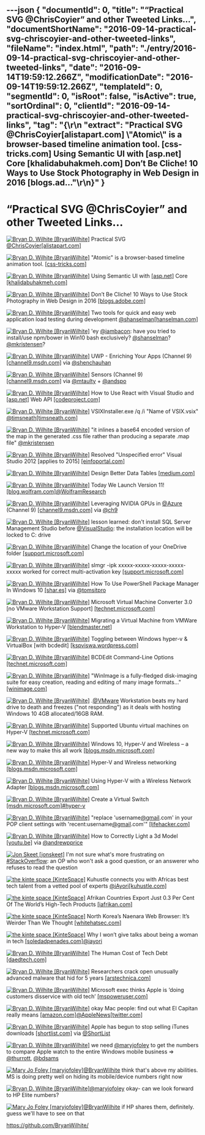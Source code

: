 ---json
{
  "documentId": 0,
  "title": "“Practical SVG @ChrisCoyier” and other Tweeted Links…",
  "documentShortName": "2016-09-14-practical-svg-chriscoyier-and-other-tweeted-links",
  "fileName": "index.html",
  "path": "./entry/2016-09-14-practical-svg-chriscoyier-and-other-tweeted-links",
  "date": "2016-09-14T19:59:12.266Z",
  "modificationDate": "2016-09-14T19:59:12.266Z",
  "templateId": 0,
  "segmentId": 0,
  "isRoot": false,
  "isActive": true,
  "sortOrdinal": 0,
  "clientId": "2016-09-14-practical-svg-chriscoyier-and-other-tweeted-links",
  "tag": "{\r\n  \"extract\": \"Practical SVG @ChrisCoyier[alistapart.com] \\\"Atomic\\\" is a browser-based timeline animation tool. [css-tricks.com] Using Semantic UI with [asp.net] Core [khalidabuhakmeh.com] Don’t Be Cliche! 10 Ways to Use Stock Photography in Web Design in 2016 [blogs.ad...\"\r\n}"
}
---

# “Practical SVG @ChrisCoyier” and other Tweeted Links…

[<img alt="Bryan D. Wilhite [BryanWilhite]" src="https://songhay.blob.core.windows.net/shared-social-twitter/BryanWilhite.jpeg">](http://songhayblog.azurewebsites.net/ "Bryan D. Wilhite [BryanWilhite]") Practical SVG [@ChrisCoyier](http://twitter.com/ChrisCoyier)[[alistapart.com]](http://alistapart.com/article/practical-svg)

[<img alt="Bryan D. Wilhite [BryanWilhite]" src="https://songhay.blob.core.windows.net/shared-social-twitter/BryanWilhite.jpeg">](http://songhayblog.azurewebsites.net/ "Bryan D. Wilhite [BryanWilhite]") "Atomic" is a browser-based timeline animation tool. [[css-tricks.com]](https://css-tricks.com/the-atomics/)

[<img alt="Bryan D. Wilhite [BryanWilhite]" src="https://songhay.blob.core.windows.net/shared-social-twitter/BryanWilhite.jpeg">](http://songhayblog.azurewebsites.net/ "Bryan D. Wilhite [BryanWilhite]") Using Semantic UI with [[asp.net]](http://ASP.NET) Core [[khalidabuhakmeh.com]](http://www.khalidabuhakmeh.com/using-semantic-ui-with-asp-net-core)

[<img alt="Bryan D. Wilhite [BryanWilhite]" src="https://songhay.blob.core.windows.net/shared-social-twitter/BryanWilhite.jpeg">](http://songhayblog.azurewebsites.net/ "Bryan D. Wilhite [BryanWilhite]") Don’t Be Cliche! 10 Ways to Use Stock Photography in Web Design in 2016 [[blogs.adobe.com]](https://blogs.adobe.com/creativecloud/dont-be-cliche-10-ways-to-use-stock-photography-in-web-design/)

[<img alt="Bryan D. Wilhite [BryanWilhite]" src="https://songhay.blob.core.windows.net/shared-social-twitter/BryanWilhite.jpeg">](http://songhayblog.azurewebsites.net/ "Bryan D. Wilhite [BryanWilhite]") Two tools for quick and easy web application load testing during development [@shanselman](http://twitter.com/shanselman)[[hanselman.com]](http://www.hanselman.com/blog/TwoToolsForQuickAndEasyWebApplicationLoadTestingDuringDevelopment.aspx)

[<img alt="Bryan D. Wilhite [BryanWilhite]" src="https://songhay.blob.core.windows.net/shared-social-twitter/BryanWilhite.jpeg">](http://songhayblog.azurewebsites.net/ "Bryan D. Wilhite [BryanWilhite]") 'ey [@iambacon](http://twitter.com/iambacon): have you tried to install/use npm/bower in Win10 bash exclusively? [@shanselman](http://twitter.com/shanselman)? [@mkristensen](http://twitter.com/mkristensen)?

[<img alt="Bryan D. Wilhite [BryanWilhite]" src="https://songhay.blob.core.windows.net/shared-social-twitter/BryanWilhite.jpeg">](http://songhayblog.azurewebsites.net/ "Bryan D. Wilhite [BryanWilhite]") UWP - Enriching Your Apps (Channel 9) [[channel9.msdn.com]](https://channel9.msdn.com/Events/Build/Build-Tour-2016-Toronto/UWP-Enriching-Your-App) via [@shenchauhan](http://twitter.com/shenchauhan)

[<img alt="Bryan D. Wilhite [BryanWilhite]" src="https://songhay.blob.core.windows.net/shared-social-twitter/BryanWilhite.jpeg">](http://songhayblog.azurewebsites.net/ "Bryan D. Wilhite [BryanWilhite]") Sensors (Channel 9) [[channel9.msdn.com]](https://channel9.msdn.com/Shows/Context/Sensors) via [@mtaulty](http://twitter.com/mtaulty) + [@andspo](http://twitter.com/andspo)

[<img alt="Bryan D. Wilhite [BryanWilhite]" src="https://songhay.blob.core.windows.net/shared-social-twitter/BryanWilhite.jpeg">](http://songhayblog.azurewebsites.net/ "Bryan D. Wilhite [BryanWilhite]") How to Use React with Visual Studio and [[asp.net]](http://ASP.NET) Web API [[codeproject.com]](http://www.codeproject.com/Articles/1117287/How-to-Use-React-with-Visual-Studio-and-ASP-NET-We)

[<img alt="Bryan D. Wilhite [BryanWilhite]" src="https://songhay.blob.core.windows.net/shared-social-twitter/BryanWilhite.jpeg">](http://songhayblog.azurewebsites.net/ "Bryan D. Wilhite [BryanWilhite]") VSIXInstaller.exe /q /i "Name of VSIX.vsix" [@timsneath](http://twitter.com/timsneath)[[timsneath.com]](http://timsneath.com/visual-studio-2015-installation-options/)

[<img alt="Bryan D. Wilhite [BryanWilhite]" src="https://songhay.blob.core.windows.net/shared-social-twitter/BryanWilhite.jpeg">](http://songhayblog.azurewebsites.net/ "Bryan D. Wilhite [BryanWilhite]") "it inlines a base64 encoded version of the map in the generated .css file rather than producing a separate .map file" [@mkristensen](http://twitter.com/mkristensen)

[<img alt="Bryan D. Wilhite [BryanWilhite]" src="https://songhay.blob.core.windows.net/shared-social-twitter/BryanWilhite.jpeg">](http://songhayblog.azurewebsites.net/ "Bryan D. Wilhite [BryanWilhite]") Resolved "Unspecified error" Visual Studio 2012 [applies to 2015] [[einfoportal.com]](http://www.einfoportal.com/2013/05/resolved-vs2012-unspecified-error.html?spref=tw)

[<img alt="Bryan D. Wilhite [BryanWilhite]" src="https://songhay.blob.core.windows.net/shared-social-twitter/BryanWilhite.jpeg">](http://songhayblog.azurewebsites.net/ "Bryan D. Wilhite [BryanWilhite]") Design Better Data Tables [[medium.com]](https://medium.com/mission-log/design-better-data-tables-430a30a00d8c)

[<img alt="Bryan D. Wilhite [BryanWilhite]" src="https://songhay.blob.core.windows.net/shared-social-twitter/BryanWilhite.jpeg">](http://songhayblog.azurewebsites.net/ "Bryan D. Wilhite [BryanWilhite]") Today We Launch Version 11! [[blog.wolfram.com]](http://blog.wolfram.com/2016/08/08/today-we-launch-version-11/)[@WolframResearch](http://twitter.com/WolframResearch)

[<img alt="Bryan D. Wilhite [BryanWilhite]" src="https://songhay.blob.core.windows.net/shared-social-twitter/BryanWilhite.jpeg">](http://songhayblog.azurewebsites.net/ "Bryan D. Wilhite [BryanWilhite]") Leveraging NVIDIA GPUs in [@Azure](http://twitter.com/Azure) (Channel 9) [[channel9.msdn.com]](https://channel9.msdn.com/Shows/Azure-Friday/Leveraging-NVIDIA-GPUs-in-Azure) via [@ch9](http://twitter.com/ch9)

[<img alt="Bryan D. Wilhite [BryanWilhite]" src="https://songhay.blob.core.windows.net/shared-social-twitter/BryanWilhite.jpeg">](http://songhayblog.azurewebsites.net/ "Bryan D. Wilhite [BryanWilhite]") lesson learned: don't install SQL Server Management Studio before [@VisualStudio](http://twitter.com/VisualStudio): the installation location will be locked to C: drive

[<img alt="Bryan D. Wilhite [BryanWilhite]" src="https://songhay.blob.core.windows.net/shared-social-twitter/BryanWilhite.jpeg">](http://songhayblog.azurewebsites.net/ "Bryan D. Wilhite [BryanWilhite]") Change the location of your OneDrive folder [[support.microsoft.com]](https://support.microsoft.com/en-us/instantanswers/346c0dc9-68fb-4189-9674-8011c670c3de/change-the-location-of-your-onedrive-folder)

[<img alt="Bryan D. Wilhite [BryanWilhite]" src="https://songhay.blob.core.windows.net/shared-social-twitter/BryanWilhite.jpeg">](http://songhayblog.azurewebsites.net/ "Bryan D. Wilhite [BryanWilhite]") slmgr -ipk xxxxx-xxxxx-xxxxx-xxxxx-xxxxx worked for correct multi-activation key [[support.microsoft.com]](https://support.microsoft.com/en-us/kb/3166553)

[<img alt="Bryan D. Wilhite [BryanWilhite]" src="https://songhay.blob.core.windows.net/shared-social-twitter/BryanWilhite.jpeg">](http://songhayblog.azurewebsites.net/ "Bryan D. Wilhite [BryanWilhite]") How To Use PowerShell Package Manager In Windows 10 [[shar.es]](https://shar.es/1ZzHko) via [@tomsitpro](http://twitter.com/tomsitpro)

[<img alt="Bryan D. Wilhite [BryanWilhite]" src="https://songhay.blob.core.windows.net/shared-social-twitter/BryanWilhite.jpeg">](http://songhayblog.azurewebsites.net/ "Bryan D. Wilhite [BryanWilhite]") Microsoft Virtual Machine Converter 3.0 [no VMware Workstation Support] [[technet.microsoft.com]](https://technet.microsoft.com/library/dn873998.aspx)

[<img alt="Bryan D. Wilhite [BryanWilhite]" src="https://songhay.blob.core.windows.net/shared-social-twitter/BryanWilhite.jpeg">](http://songhayblog.azurewebsites.net/ "Bryan D. Wilhite [BryanWilhite]") Migrating a Virtual Machine from VMWare Workstation to Hyper-V [[blendmaster.net]](http://www.blendmaster.net/blog/2012/10/migrating-virtual-machine-from-vmware-workstation-to-hyper-v/)

[<img alt="Bryan D. Wilhite [BryanWilhite]" src="https://songhay.blob.core.windows.net/shared-social-twitter/BryanWilhite.jpeg">](http://songhayblog.azurewebsites.net/ "Bryan D. Wilhite [BryanWilhite]") Toggling between Windows hyper-v & VirtualBox [with bcdedit] [[kspviswa.wordpress.com]](https://kspviswa.wordpress.com/2016/04/09/toggling-between-windows-hyper-v-virtualbox/)

[<img alt="Bryan D. Wilhite [BryanWilhite]" src="https://songhay.blob.core.windows.net/shared-social-twitter/BryanWilhite.jpeg">](http://songhayblog.azurewebsites.net/ "Bryan D. Wilhite [BryanWilhite]") BCDEdit Command-Line Options [[technet.microsoft.com]](https://technet.microsoft.com/en-us/library/cc709667(v=ws.10).aspx)

[<img alt="Bryan D. Wilhite [BryanWilhite]" src="https://songhay.blob.core.windows.net/shared-social-twitter/BryanWilhite.jpeg">](http://songhayblog.azurewebsites.net/ "Bryan D. Wilhite [BryanWilhite]") "WinImage is a fully-fledged disk-imaging suite for easy creation, reading and editing of many image formats..." [[winimage.com]](http://www.winimage.com/winimage.htm)

[<img alt="Bryan D. Wilhite [BryanWilhite]" src="https://songhay.blob.core.windows.net/shared-social-twitter/BryanWilhite.jpeg">](http://songhayblog.azurewebsites.net/ "Bryan D. Wilhite [BryanWilhite]") .[@VMware](http://twitter.com/VMware) Workstation beats my hard drive to death and freezes ("not responding") as it deals with hosting Windows 10 4GB allocated/16GB RAM.

[<img alt="Bryan D. Wilhite [BryanWilhite]" src="https://songhay.blob.core.windows.net/shared-social-twitter/BryanWilhite.jpeg">](http://songhayblog.azurewebsites.net/ "Bryan D. Wilhite [BryanWilhite]") Supported Ubuntu virtual machines on Hyper-V [[technet.microsoft.com]](https://technet.microsoft.com/en-us/windows-server-docs/compute/hyper-v/supported-ubuntu-virtual-machines-on-hyper-v)

[<img alt="Bryan D. Wilhite [BryanWilhite]" src="https://songhay.blob.core.windows.net/shared-social-twitter/BryanWilhite.jpeg">](http://songhayblog.azurewebsites.net/ "Bryan D. Wilhite [BryanWilhite]") Windows 10, Hyper-V and Wireless – a new way to make this all work [[blogs.msdn.microsoft.com]](https://blogs.msdn.microsoft.com/virtual_pc_guy/2016/05/02/windows-10-hyper-v-and-wireless-a-new-way-to-make-this-all-work/)

[<img alt="Bryan D. Wilhite [BryanWilhite]" src="https://songhay.blob.core.windows.net/shared-social-twitter/BryanWilhite.jpeg">](http://songhayblog.azurewebsites.net/ "Bryan D. Wilhite [BryanWilhite]") Hyper-V and Wireless networking [[blogs.msdn.microsoft.com]](https://blogs.msdn.microsoft.com/virtual_pc_guy/2015/02/02/hyper-v-and-wireless-networking/)

[<img alt="Bryan D. Wilhite [BryanWilhite]" src="https://songhay.blob.core.windows.net/shared-social-twitter/BryanWilhite.jpeg">](http://songhayblog.azurewebsites.net/ "Bryan D. Wilhite [BryanWilhite]") Using Hyper-V with a Wireless Network Adapter [[blogs.msdn.microsoft.com]](https://blogs.msdn.microsoft.com/virtual_pc_guy/2008/01/09/using-hyper-v-with-a-wireless-network-adapter/)

[<img alt="Bryan D. Wilhite [BryanWilhite]" src="https://songhay.blob.core.windows.net/shared-social-twitter/BryanWilhite.jpeg">](http://songhayblog.azurewebsites.net/ "Bryan D. Wilhite [BryanWilhite]") Create a Virtual Switch [[msdn.microsoft.com]](https://msdn.microsoft.com/en-us/virtualization/hyperv_on_windows/quick_start/walkthrough_virtual_switch?f=255&MSPPError=-2147217396)[#hyper-v](http://twitter.com/search?q=%23hyper-v)

[<img alt="Bryan D. Wilhite [BryanWilhite]" src="https://songhay.blob.core.windows.net/shared-social-twitter/BryanWilhite.jpeg">](http://songhayblog.azurewebsites.net/ "Bryan D. Wilhite [BryanWilhite]") "replace 'username[@gmail](http://twitter.com/gmail).com' in your POP client settings with 'recent:username[@gmail](http://twitter.com/gmail).com'" [[lifehacker.com]](http://lifehacker.com/251365/how-to-re-download-recent-gmail-messages?utm_medium=sharefromsite&utm_source=Lifehacker_twitter)

[<img alt="Bryan D. Wilhite [BryanWilhite]" src="https://songhay.blob.core.windows.net/shared-social-twitter/BryanWilhite.jpeg">](http://songhayblog.azurewebsites.net/ "Bryan D. Wilhite [BryanWilhite]") How to Correctly Light a 3d Model [[youtu.be]](https://youtu.be/7o0PauhFQyo) via [@andrewpprice](http://twitter.com/andrewpprice)

[<img alt="Jon Skeet [jonskeet]" src="https://songhay.blob.core.windows.net/shared-social-twitter/jonskeet.jpeg">](http://csharpindepth.com/ "Jon Skeet [jonskeet]") I'm not sure what's more frustrating on [#StackOverflow](http://twitter.com/search?q=%23StackOverflow): an OP who won't ask a good question, or an answerer who refuses to read the question

[<img alt="the kinte space [KinteSpace]" src="https://songhay.blob.core.windows.net/shared-social-twitter/KinteSpace.png">](http://kintespace.com/ "the kinte space [KinteSpace]") Kuhustle connects you with Africas best tech talent from a vetted pool of experts [@iAyori](http://twitter.com/iAyori)[[kuhustle.com]](https://www.kuhustle.com/)

[<img alt="the kinte space [KinteSpace]" src="https://songhay.blob.core.windows.net/shared-social-twitter/KinteSpace.png">](http://kintespace.com/ "the kinte space [KinteSpace]") Afrikan Countries Export Just 0.3 Per Cent Of The World’s High-Tech Products [[iafrikan.com]](http://www.iafrikan.com/2016/07/19/african-countries-export-just-0-3-per-cent-of-the-worlds-high-tech-products-2/)

[<img alt="the kinte space [KinteSpace]" src="https://songhay.blob.core.windows.net/shared-social-twitter/KinteSpace.png">](http://kintespace.com/ "the kinte space [KinteSpace]") North Korea’s Naenara Web Browser: It’s Weirder Than We Thought [[whitehatsec.com]](https://www.whitehatsec.com/blog/north-koreas-naenara-web-browser-its-weirder-than-we-thought/)

[<img alt="the kinte space [KinteSpace]" src="https://songhay.blob.core.windows.net/shared-social-twitter/KinteSpace.png">](http://kintespace.com/ "the kinte space [KinteSpace]") Why I won’t give talks about being a woman in tech [[soledadpenades.com]](https://soledadpenades.com/2016/07/20/why-i-wont-talk-about-being-a-woman-in-tech-and-neither-should-you/)[@iayori](http://twitter.com/iayori)

[<img alt="Bryan D. Wilhite [BryanWilhite]" src="https://songhay.blob.core.windows.net/shared-social-twitter/BryanWilhite.jpeg">](http://songhayblog.azurewebsites.net/ "Bryan D. Wilhite [BryanWilhite]") The Human Cost of Tech Debt [[daedtech.com]](http://www.daedtech.com/human-cost-tech-debt/)

[<img alt="Bryan D. Wilhite [BryanWilhite]" src="https://songhay.blob.core.windows.net/shared-social-twitter/BryanWilhite.jpeg">](http://songhayblog.azurewebsites.net/ "Bryan D. Wilhite [BryanWilhite]") Researchers crack open unusually advanced malware that hid for 5 years [[arstechnica.com]](http://arstechnica.com/security/2016/08/researchers-crack-open-unusually-advanced-malware-that-hid-for-5-years/)

[<img alt="Bryan D. Wilhite [BryanWilhite]" src="https://songhay.blob.core.windows.net/shared-social-twitter/BryanWilhite.jpeg">](http://songhayblog.azurewebsites.net/ "Bryan D. Wilhite [BryanWilhite]") Microsoft exec thinks Apple is ‘doing customers disservice with old tech’ [[mspoweruser.com]](http://mspoweruser.com/microsoft-exec-thinks-apple-customers-disservice-old-tech/)

[<img alt="Bryan D. Wilhite [BryanWilhite]" src="https://songhay.blob.core.windows.net/shared-social-twitter/BryanWilhite.jpeg">](http://songhayblog.azurewebsites.net/ "Bryan D. Wilhite [BryanWilhite]") okay Mac people: find out what El Capitan really means [[amazon.com]](http://www.amazon.com/Valley-Uprising-Peter-Mortimer/dp/B00WPF3IEI%3FSubscriptionId%3D1SW6D7X6ZXXR92KVX0G2%26tag%3Dthekintespacec00%26linkCode%3Dxm2%26camp%3D2025%26creative%3D165953%26creativeASIN%3DB00WPF3IEI)[@AppleNews](http://twitter.com/AppleNews)[[twitter.com]](http://twitter.com/BryanWilhite/status/762472885428506624/photo/1)

[<img alt="Bryan D. Wilhite [BryanWilhite]" src="https://songhay.blob.core.windows.net/shared-social-twitter/BryanWilhite.jpeg">](http://songhayblog.azurewebsites.net/ "Bryan D. Wilhite [BryanWilhite]") Apple has begun to stop selling iTunes downloads [[shortlist.com]](http://www.shortlist.com/tech/apple-has-begun-to-stop-selling-downloads-on-itunes?galleryImage=2#gallery-2) via [@ShortList](http://twitter.com/ShortList)

[<img alt="Bryan D. Wilhite [BryanWilhite]" src="https://songhay.blob.core.windows.net/shared-social-twitter/BryanWilhite.jpeg">](http://songhayblog.azurewebsites.net/ "Bryan D. Wilhite [BryanWilhite]") we need [@maryjofoley](http://twitter.com/maryjofoley) to get the numbers to compare Apple watch to the entire Windows mobile business => [@thurrott](http://twitter.com/thurrott), [@bdsams](http://twitter.com/bdsams)

[<img alt="Mary Jo Foley [maryjofoley]" src="https://songhay.blob.core.windows.net/shared-social-twitter/maryjofoley.png">](http://blogs.zdnet.com/microsoft "Mary Jo Foley [maryjofoley]")[@BryanWilhite](http://twitter.com/BryanWilhite) think that's above my abilities. MS is doing pretty well on hiding its mobile/device numbers right now

[<img alt="Bryan D. Wilhite [BryanWilhite]" src="https://songhay.blob.core.windows.net/shared-social-twitter/BryanWilhite.jpeg">](http://songhayblog.azurewebsites.net/ "Bryan D. Wilhite [BryanWilhite]")[@maryjofoley](http://twitter.com/maryjofoley) okay- can we look forward to HP Elite numbers?

[<img alt="Mary Jo Foley [maryjofoley]" src="https://songhay.blob.core.windows.net/shared-social-twitter/maryjofoley.png">](http://blogs.zdnet.com/microsoft "Mary Jo Foley [maryjofoley]")[@BryanWilhite](http://twitter.com/BryanWilhite) if HP shares them, definitely. guess we'll have to see on that

<https://github.com/BryanWilhite/>
